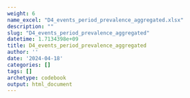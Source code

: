 ```yaml
---
weight: 6
name_excel: "D4_events_period_prevalence_aggregated.xlsx"
description: ""
slug: "D4_events_period_prevalence_aggregated"
datetime: 1.7134398e+09
title: D4_events_period_prevalence_aggregated
author: ''
date: '2024-04-18'
categories: []
tags: []
archetype: codebook
output: html_document
---
```


<div class="tabcontent"></div>
